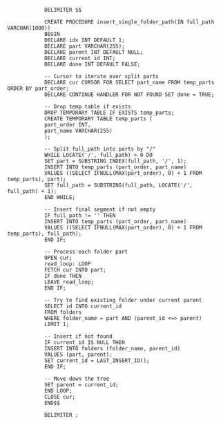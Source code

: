                DELIMITER $$
                
                CREATE PROCEDURE insert_single_folder_path(IN full_path VARCHAR(1000))
                BEGIN
                DECLARE idx INT DEFAULT 1;
                DECLARE part VARCHAR(255);
                DECLARE parent INT DEFAULT NULL;
                DECLARE current_id INT;
                DECLARE done INT DEFAULT FALSE;
                
                -- Cursor to iterate over split parts
                DECLARE cur CURSOR FOR SELECT part_name FROM temp_parts ORDER BY part_order;
                DECLARE CONTINUE HANDLER FOR NOT FOUND SET done = TRUE;
                
                -- Drop temp table if exists
                DROP TEMPORARY TABLE IF EXISTS temp_parts;
                CREATE TEMPORARY TABLE temp_parts (
                part_order INT,
                part_name VARCHAR(255)
                );
                
                -- Split full_path into parts by "/"
                WHILE LOCATE('/', full_path) > 0 DO
                SET part = SUBSTRING_INDEX(full_path, '/', 1);
                INSERT INTO temp_parts (part_order, part_name)
                VALUES ((SELECT IFNULL(MAX(part_order), 0) + 1 FROM temp_parts), part);
                SET full_path = SUBSTRING(full_path, LOCATE('/', full_path) + 1);
                END WHILE;
                
                -- Insert final segment if not empty
                IF full_path != '' THEN
                INSERT INTO temp_parts (part_order, part_name)
                VALUES ((SELECT IFNULL(MAX(part_order), 0) + 1 FROM temp_parts), full_path);
                END IF;
                
                -- Process each folder part
                OPEN cur;
                read_loop: LOOP
                FETCH cur INTO part;
                IF done THEN
                LEAVE read_loop;
                END IF;
                
                -- Try to find existing folder under current parent
                SELECT id INTO current_id
                FROM folders
                WHERE folder_name = part AND (parent_id <=> parent)
                LIMIT 1;
                
                -- Insert if not found
                IF current_id IS NULL THEN
                INSERT INTO folders (folder_name, parent_id)
                VALUES (part, parent);
                SET current_id = LAST_INSERT_ID();
                END IF;
                
                -- Move down the tree
                SET parent = current_id;
                END LOOP;
                CLOSE cur;
                END$$
                
                DELIMITER ;
